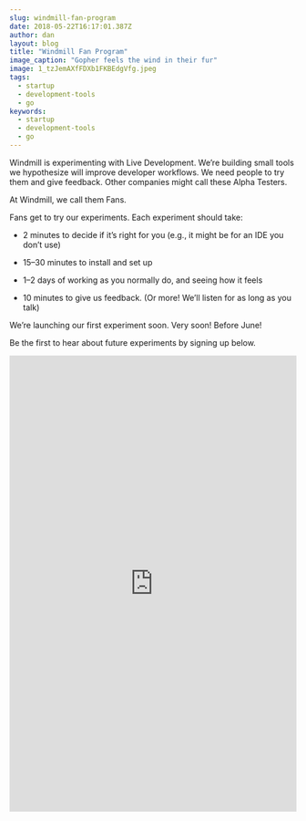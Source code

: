 ```yaml
---
slug: windmill-fan-program
date: 2018-05-22T16:17:01.387Z
author: dan
layout: blog
title: "Windmill Fan Program"
image_caption: "Gopher feels the wind in their fur"
image: 1_tzJemAXfFDXb1FKBEdgVfg.jpeg
tags:
  - startup
  - development-tools
  - go
keywords:
  - startup
  - development-tools
  - go
---
```


Windmill is experimenting with Live Development. We’re building small tools we hypothesize will improve developer workflows. We need people to try them and give feedback. Other companies might call these Alpha Testers.

At Windmill, we call them Fans.

Fans get to try our experiments. Each experiment should take:

* 2 minutes to decide if it’s right for you (e.g., it might be for an IDE you don’t use)

* 15–30 minutes to install and set up

* 1–2 days of working as you normally do, and seeing how it feels

* 10 minutes to give us feedback. (Or more! We’ll listen for as long as you talk)

We’re launching our first experiment soon. Very soon! Before June!

Be the first to hear about future experiments by signing up below.

<div class="block">
<iframe width="100%" height="800px" scrolling="no" frameborder="0" id="player" src="https://airtable.com/embed/shr39k0vIo0QfZjrY?referrer=https%3A%2F%2Fmedium.com%2Fmedia%2Fce0697f2666bf5c90d384f6320646d8d%3FpostId%3Da4c0066c356d" allowfullscreen="true"></iframe>
</div>
